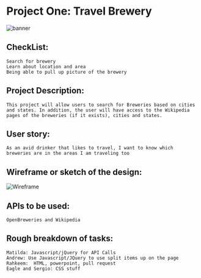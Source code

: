 # Project One: Travel Brewery

![banner](assets\Components\BreweryReadme.gif)

## CheckList:  
```
Search for brewery
Learn about location and area
Being able to pull up picture of the brewery
```
## Project Description:
```
This project will allow users to search for Breweries based on cities and states. In addition, the user will have access to the Wikipedia pages of the breweries (if it exists), cities and states.
```
## User story: 
```
As an avid drinker that likes to travel, I want to know which breweries are in the areas I am traveling too
```
## Wireframe or sketch of the design:
![Wireframe](assets\Components\WireFrame.png)
## APIs to be used:
```
OpenBreweries and Wikipedia
```
## Rough breakdown of tasks:
```
Matilda: Javascript/jQuery for API Calls
Andrew: Use Javascript/JQuery to use split items up on the page
Rahkeem:  HTML, powerpoint, pull request
Eagle and Sergio: CSS stuff
